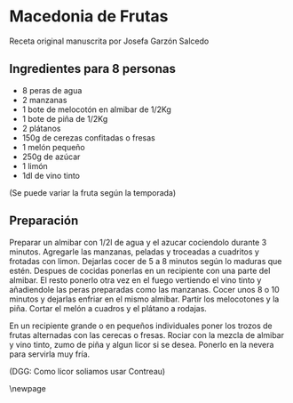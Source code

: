 # Macedonia de Frutas

Receta original manuscrita por Josefa Garzón Salcedo

## Ingredientes para 8 personas

- 8 peras de agua
- 2 manzanas
- 1 bote de melocotón en almibar de 1/2Kg
- 1 bote de piña de 1/2Kg
- 2 plátanos
- 150g de cerezas confitadas o fresas
- 1 melón pequeño
- 250g de azúcar
- 1 limón
- 1dl de vino tinto

(Se puede variar la fruta según la temporada)

## Preparación

Preparar un almibar con 1/2l de agua y el azucar cociendolo durante 3 minutos.
Agregarle las manzanas, peladas y troceadas a cuadritos y frotadas con limon.
Dejarlas cocer  de 5 a 8 minutos según lo maduras que estén.
Despues de cocidas ponerlas en un recipiente con una parte del almibar.
El resto ponerlo otra vez en el fuego vertiendo el vino tinto y añadiendole las peras preparadas como las manzanas.
Cocer unos 8 o 10 minutos y dejarlas enfriar en el mismo almibar.
Partir los melocotones y la piña.
Cortar el melón a cuadros y el plátano a rodajas.

En un recipiente grande o en pequeños individuales poner los trozos de frutas alternadas con las cerecas o fresas.
Rociar con la mezcla de almibar y vino tinto, zumo de piña y algun licor si se desea.
Ponerlo en la nevera para servirla muy fría.

(DGG: Como licor soliamos usar Contreau)


\newpage
